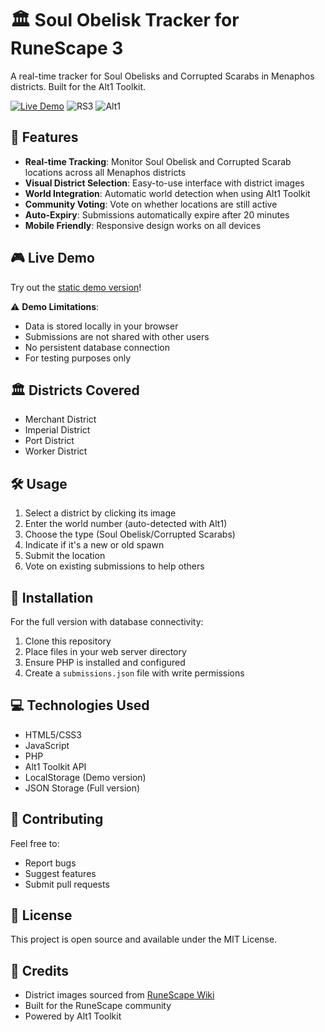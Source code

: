 # 🏛️ Soul Obelisk Tracker for RuneScape 3

A real-time tracker for Soul Obelisks and Corrupted Scarabs in Menaphos districts. Built for the Alt1 Toolkit.

[![Live Demo](https://img.shields.io/badge/Demo-Try%20it%20out!-success)](https://nigel1992.github.io/Soulobby-Alt1/)
![RS3](https://img.shields.io/badge/Game-RuneScape%203-blue)
![Alt1](https://img.shields.io/badge/Alt1-Compatible-orange)

## 🌟 Features

- **Real-time Tracking**: Monitor Soul Obelisk and Corrupted Scarab locations across all Menaphos districts
- **Visual District Selection**: Easy-to-use interface with district images
- **World Integration**: Automatic world detection when using Alt1 Toolkit
- **Community Voting**: Vote on whether locations are still active
- **Auto-Expiry**: Submissions automatically expire after 20 minutes
- **Mobile Friendly**: Responsive design works on all devices

## 🎮 Live Demo

Try out the [static demo version](https://nigel1992.github.io/Soulobby-Alt1/)!

⚠️ **Demo Limitations**:
- Data is stored locally in your browser
- Submissions are not shared with other users
- No persistent database connection
- For testing purposes only

## 🏛️ Districts Covered

- Merchant District
- Imperial District
- Port District
- Worker District

## 🛠️ Usage

1. Select a district by clicking its image
2. Enter the world number (auto-detected with Alt1)
3. Choose the type (Soul Obelisk/Corrupted Scarabs)
4. Indicate if it's a new or old spawn
5. Submit the location
6. Vote on existing submissions to help others

## 🔧 Installation

For the full version with database connectivity:

1. Clone this repository
2. Place files in your web server directory
3. Ensure PHP is installed and configured
4. Create a `submissions.json` file with write permissions

## 💻 Technologies Used

- HTML5/CSS3
- JavaScript
- PHP
- Alt1 Toolkit API
- LocalStorage (Demo version)
- JSON Storage (Full version)

## 🤝 Contributing

Feel free to:
- Report bugs
- Suggest features
- Submit pull requests

## 📜 License

This project is open source and available under the MIT License.

## 🙏 Credits

- District images sourced from [RuneScape Wiki](https://runescape.wiki/)
- Built for the RuneScape community
- Powered by Alt1 Toolkit
